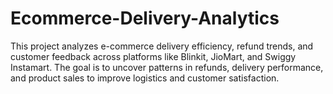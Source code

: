 # Ecommerce-Delivery-Analytics
This project analyzes e-commerce delivery efficiency, refund trends, and customer feedback across platforms like Blinkit, JioMart, and Swiggy Instamart. The goal is to uncover patterns in refunds, delivery performance, and product sales to improve logistics and customer satisfaction.
